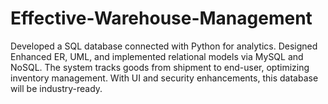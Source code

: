 # Effective-Warehouse-Management
Developed a SQL database connected with Python for analytics. Designed Enhanced ER, UML, and implemented relational models via MySQL and NoSQL. The system tracks goods from shipment to end-user, optimizing inventory management. With UI and security enhancements, this database will be industry-ready.
